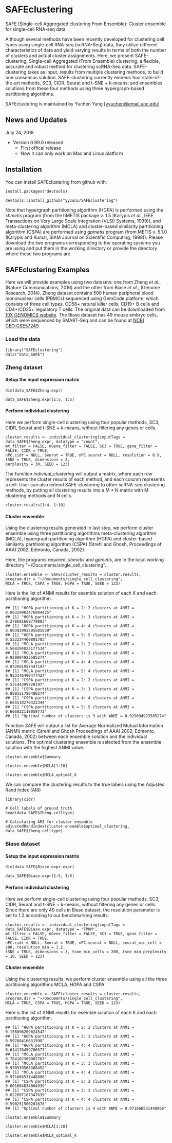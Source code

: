 # SAFEclustering
SAFE (Single-cell Aggregated clustering From Ensemble): Cluster ensemble for single-cell RNA-seq data

Although several methods have been recently developed for clustering cell types using single-cell RNA-seq (scRNA-Seq) data, they utilize different characteristics of data and yield varying results in terms of both the number of clusters and actual cluster assignments. Here, we present SAFE-clustering, Single-cell Aggregated (From Ensemble) clustering, a flexible, accurate and robust method for clustering scRNA-Seq data. SAFE-clustering takes as input, results from multiple clustering methods, to build one consensus solution. SAFE-clustering currently embeds four state-of-the-art methods, SC3, CIDR, Seurat and t-SNE + k-means; and ensembles solutions from these four methods using three hypergraph-based partitioning algorithms.

SAFEclustering is maintained by Yuchen Yang [yyuchen@email.unc.edu]

## News and Updates
July 24, 2018
* Version 0.99.0 released
  + First offical release
  + Now it can only work on Mac and Linux platform

## Installation
You can install SAFEclustering from github with:
```{r install}
install.packages("devtools)

devtools::install_github("yycunc/SAFEclustering")
```
Note that hypergraph partitioning algorithm (HGPA) is performed using the *shmetis* program (from the hMETIS package v. 1.5 (Karypis *et al.*, IEEE Transactions on Very Large Scale Integration (VLSI) Systems, 1999)), and meta-clustering algorithm (MCLA) and cluster-based similarity partitioning algorithm (CSPA) are performed using *gpmetis* program (from METIS v. 5.1.0 (Karypis and Kumar, SIAM Journal on Scientific Computing, 1998)). Please download the two programs corresponding to the operating systems you are using and put them in the working directory or provide the directory where these two programs are.

## SAFEclustering Examples
Here we will provide examples using two datasets: one from Zheng *et al.*, (Nature Communications, 2016) and the other from Biase *et al.*, (Genome Research, 2014). Zheng dataset contains 500 human peripheral blood mononuclear cells (PBMCs) sequenced using GemCode platform, which consists of three cell types, CD56+ natural killer cells, CD19+ B cells and CD4+/CD25+ regulatory T cells. The original data can be downloaded from [10X GENOMICS website](https://support.10xgenomics.com/single-cell-gene-expression/datasets). The Biase dataset has 49 mouse embryo cells, which were sequenced by SMART-Seq and can be found at [NCBI GEO:GSE57249](https://www.ncbi.nlm.nih.gov/geo/query/acc.cgi?acc=GSE57249).

### Load the data
```{r setup for Zheng dataset}
library("SAFEclustering")
data("data_SAFE")
```

### Zheng dataset
#### Setup the input expression matrix
```{r setup for Zheng dataset}
dim(data_SAFE$Zheng.expr)

data_SAFE$Zheng.expr[1:5, 1:5]
```

#### Perform individual clustering
Here we perform single-cell clustering using four popular methods, SC3, CIDR, Seurat and t-SNE + *k*-means, without filtering any genes or cells.

```{r individual clustering for Baron_human4 dataset, results='hide', fig.show="hide", warning=FALSE}
cluster.results <- individual_clustering(inputTags = data_SAFE$Zheng.expr, datatype = "count", 
mt_filter = FALSE, nGene_filter = FALSE, SC3 = TRUE, gene_filter = FALSE, CIDR = TRUE, 
nPC.cidr = NULL, Seurat = TRUE, nPC.seurat = NULL, resolution = 0.9, tSNE = TRUE, dimensions = 3, 
perplexity = 30, SEED = 123)
```

The function *indiviual_clustering* will output a matrix, where each row represents the cluster results of each method, and each colunm represents a cell. User can also extend SAFE-clustering to other scRNA-seq clustering methods, by putting all clustering results into a M * N matrix with M clustering methods and N cells.

```{r, message=FALSE}
cluster.results[1:4, 1:10]
```

#### Cluster ensemble

Using the clustering results generated in last step, we perform cluster ensemble using three partitioning algorithms meta-clustering algorithm (MCLA), hypergraph partitioning algorithm (HGPA) and cluster-based similarity partitioning algorithm (CSPA) (Strehl and Ghosh, Proceedings of AAAI 2002, Edmonto, Canada, 2002).

Here, the programs required, *shmetis* and *gpmetis*, are in the local working directory "~/Documents/single_cell_clustering".

```{r cluster ensemble for Baron_human4 dataset, results='hide'}
cluster.ensemble <- SAFE(cluster_results = cluster.results, program.dir = "~/Documents/single_cell_clustering", 
MCLA = TRUE, CSPA = TRUE, HGPA = TRUE, SEED = 123)
```

Here is the list of ANMI results for esemble solution of each K and each partitioning algorithm.

```{r}
## [1] "HGPA partitioning at K = 2: 2 clusters at ANMI = 0.00329903476904425"
## [1] "HGPA partitioning at K = 3: 3 clusters at ANMI = 0.278691668779803"
## [1] "HGPA partitioning at K = 4: 4 clusters at ANMI = 0.00392992505505839"
## [1] "HGPA partitioning at K = 5: 5 clusters at ANMI = 0.552234460801785"
## [1] "MCLA partitioning at K = 2: 2 clusters at ANMI = 0.568294023177534"
## [1] "MCLA partitioning at K = 3: 3 clusters at ANMI = 0.929094923585274"
## [1] "MCLA partitioning at K = 4: 4 clusters at ANMI = 0.872601957447147"
## [1] "MCLA partitioning at K = 5: 4 clusters at ANMI = 0.923346490477427"
## [1] "CSPA partitioning at K = 2: 2 clusters at ANMI = 0.53144399728197"
## [1] "CSPA partitioning at K = 3: 3 clusters at ANMI = 0.850151780486274"
## [1] "CSPA partitioning at K = 4: 4 clusters at ANMI = 0.665510270422344"
## [1] "CSPA partitioning at K = 5: 5 clusters at ANMI = 0.666022118059772"
## [1] "Optimal number of clusters is 3 with ANMI = 0.929094923585274"
```

Function *SAFE* will output a list for Average Normalized Mutual Information (ANMI) metric (Strehl and Ghosh Proceedings of AAAI 2002, Edmonto, Canada, 2002) between each ensemble solution and the individual solutions. The optimal clustering ensemble is selected from the ensemble solution with the highest ANMI value. 

```{r ensemble results for Baron_human4 dataset, message=FALSE}
cluster.ensemble$Summary

cluster.ensemble$MCLA[1:10]

cluster.ensemble$MCLA_optimal_k
```

We can compare the clustering results to the true labels using the Adjusted Rand Index (ARI)

```{r ARI calculation for Baron_human4 dataset}
library(cidr)

# Cell labels of ground truth
head(data_SAFE$Zheng.celltype)

# Calculating ARI for cluster ensemble
adjustedRandIndex(cluster.ensemble$optimal_clustering, data_SAFE$Zheng.celltype)
```

### Biase dataset

#### Setup the input expression matrix
```{r setup for Biase dataset}
dim(data_SAFE$Biase.expr.expr)

data_SAFE$Biase.expr[1:5, 1:5]
```

#### Perform individual clustering

Here we perform single-cell clustering using four popular methods, SC3, CIDR, Seurat and t-SNE + *k*-means, without filtering any genes or cells. Since there are only 49 cells in Biase dataset, the resolution parameter is set to 1.2 according to our benchmarking results.

```{r individual clustering for Biase dataset, results='hide', fig.show="hide", warning=FALSE}
cluster.results <- individual_clustering(inputTags = data_SAFE$Biase.expr, datatype = "FPKM",  
mt_filter = FALSE, nGene_filter = FALSE, SC3 = TRUE, gene_filter = FALSE, CIDR = TRUE, 
nPC.cidr = NULL, Seurat = TRUE, nPC.seurat = NULL, seurat_min_cell = 200, resolution_min = 1.2, 
tSNE = TRUE, dimensions = 3, tsne_min_cells = 200, tsne_min_perplexity = 10, SEED = 123)
```

#### Cluster ensemble

Using the clustering results, we perform cluster ensemble using all the three partitioning algorithms MCLA, HGPA and CSPA.

```{r cluster ensemble for Biase dataset, results='hide', message=FALSE}
cluster.ensemble <- SAFE(cluster_results = cluster.results, program.dir = "~/Documents/single_cell_clustering", 
MCLA = TRUE, CSPA = TRUE, HGPA = TRUE, SEED = 123)
```

Here is the list of ANMI results for esemble solution of each K and each partitioning algorithm.

```{r}
## [1] "HGPA partitioning at K = 2: 2 clusters at ANMI = 0.156896209024547"
## [1] "HGPA partitioning at K = 3: 3 clusters at ANMI = 0.59768416631598"
## [1] "HGPA partitioning at K = 4: 4 clusters at ANMI = 0.614176459706577"
## [1] "MCLA partitioning at K = 2: 2 clusters at ANMI = 0.784102309002763"
## [1] "MCLA partitioning at K = 3: 3 clusters at ANMI = 0.970539568368452"
## [1] "MCLA partitioning at K = 4: 4 clusters at ANMI = 0.971666531448806"
## [1] "CSPA partitioning at K = 2: 2 clusters at ANMI = 0.601004834004939"
## [1] "CSPA partitioning at K = 3: 3 clusters at ANMI = 0.622097187347639"
## [1] "CSPA partitioning at K = 4: 4 clusters at ANMI = 0.590251500201678"
## [1] "Optimal number of clusters is 4 with ANMI = 0.971666531448806"
```

```{r ensemble results for Biase dataset, message=FALSE}
cluster.ensemble$Summary

cluster.ensemble$MCLA[1:10]

cluster.ensemble$MCLA_optimal_k
```
